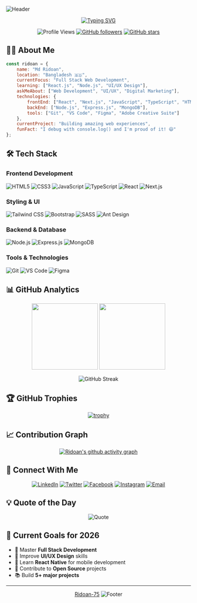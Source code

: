 ![Header](https://capsule-render.vercel.app/api?type=waving&color=gradient&customColorList=6,11,20&height=300&section=header&text=Md%20Ridoan&fontSize=80&fontAlignY=35&desc=Full%20Stack%20Developer%20|%20UI/UX%20Designer%20|%20Digital%20Marketer&descAlignY=51&descAlign=50)

<div align="center">
  
[![Typing SVG](https://readme-typing-svg.herokuapp.com?font=Fira+Code&size=22&duration=3000&pause=1000&color=36BCF7&center=true&vCenter=true&width=600&lines=Welcome+to+my+GitHub+Profile!;Full+Stack+Web+Developer;UI%2FUX+Designer;Digital+Marketing+Specialist;Always+Learning+New+Technologies)](https://git.io/typing-svg)

![Profile Views](https://komarev.com/ghpvc/?username=Ridoan-75&color=blueviolet&style=flat-square&label=Profile+Views)
[![GitHub followers](https://img.shields.io/github/followers/Ridoan-75?label=Followers&style=social)](https://github.com/Ridoan-75)
[![GitHub stars](https://img.shields.io/github/stars/Ridoan-75?label=Stars&style=social)](https://github.com/Ridoan-75)

</div>

## 👨‍💻 About Me

```javascript
const ridoan = {
    name: "Md Ridoan",
    location: "Bangladesh 🇧🇩",
    currentFocus: "Full Stack Web Development",
    learning: ["React.js", "Node.js", "UI/UX Design"],
    askMeAbout: ["Web Development", "UI/UX", "Digital Marketing"],
    technologies: {
        frontEnd: ["React", "Next.js", "JavaScript", "TypeScript", "HTML5", "CSS3"],
        backEnd: ["Node.js", "Express.js", "MongoDB"],
        tools: ["Git", "VS Code", "Figma", "Adobe Creative Suite"]
    },
    currentProject: "Building amazing web experiences",
    funFact: "I debug with console.log() and I'm proud of it! 😄"
};
```

## 🛠️ Tech Stack

### Frontend Development
![HTML5](https://img.shields.io/badge/HTML5-E34F26?style=for-the-badge&logo=html5&logoColor=white)
![CSS3](https://img.shields.io/badge/CSS3-1572B6?style=for-the-badge&logo=css3&logoColor=white)
![JavaScript](https://img.shields.io/badge/JavaScript-F7DF1E?style=for-the-badge&logo=javascript&logoColor=black)
![TypeScript](https://img.shields.io/badge/TypeScript-007ACC?style=for-the-badge&logo=typescript&logoColor=white)
![React](https://img.shields.io/badge/React-20232A?style=for-the-badge&logo=react&logoColor=61DAFB)
![Next.js](https://img.shields.io/badge/Next.js-000000?style=for-the-badge&logo=next.js&logoColor=white)

### Styling & UI
![Tailwind CSS](https://img.shields.io/badge/Tailwind_CSS-38B2AC?style=for-the-badge&logo=tailwind-css&logoColor=white)
![Bootstrap](https://img.shields.io/badge/Bootstrap-563D7C?style=for-the-badge&logo=bootstrap&logoColor=white)
![SASS](https://img.shields.io/badge/SASS-hotpink.svg?style=for-the-badge&logo=SASS&logoColor=white)
![Ant Design](https://img.shields.io/badge/AntDesign-0170FE?style=for-the-badge&logo=antdesign&logoColor=white)

### Backend & Database
![Node.js](https://img.shields.io/badge/Node.js-43853D?style=for-the-badge&logo=node.js&logoColor=white)
![Express.js](https://img.shields.io/badge/Express.js-404D59?style=for-the-badge)
![MongoDB](https://img.shields.io/badge/MongoDB-4EA94B?style=for-the-badge&logo=mongodb&logoColor=white)

### Tools & Technologies
![Git](https://img.shields.io/badge/GIT-E44C30?style=for-the-badge&logo=git&logoColor=white)
![VS Code](https://img.shields.io/badge/Visual_Studio_Code-0078D4?style=for-the-badge&logo=visual%20studio%20code&logoColor=white)
![Figma](https://img.shields.io/badge/Figma-F24E1E?style=for-the-badge&logo=figma&logoColor=white)

## 📊 GitHub Analytics

<div align="center">
  
<img height="180em" src="https://github-readme-stats.vercel.app/api?username=Ridoan-75&show_icons=true&count_private=true&theme=tokyonight&hide_border=true&bg_color=0D1117&title_color=F85D7F&icon_color=F8D866"/>
<img height="180em" src="https://github-readme-stats.vercel.app/api/top-langs/?username=Ridoan-75&layout=compact&theme=tokyonight&hide_border=true&bg_color=0D1117&title_color=F85D7F&icon_color=F8D866"/>

</div>

<div align="center">
  
![GitHub Streak](https://github-readme-streak-stats.vercel.app/?user=Ridoan-75&theme=tokyonight&hide_border=true&background=0D1117&stroke=0000&ring=F85D7F&fire=F8D866&currStreakLabel=F85D7F)

</div>

## 🏆 GitHub Trophies
<div align="center">
  
[![trophy](https://github-profile-trophy.vercel.app/?username=Ridoan-75&theme=onedark&no-frame=true&row=1&column=6)](https://github.com/ryo-ma/github-profile-trophy)

</div>

## 📈 Contribution Graph
<div align="center">
  
[![Ridoan's github activity graph](https://github-readme-activity-graph.vercel.app/graph?username=Ridoan-75&theme=tokyo-night&hide_border=true&bg_color=0D1117)](https://github.com/ashutosh00710/github-readme-activity-graph)

</div>

## 🤝 Connect With Me

<div align="center">

[![LinkedIn](https://img.shields.io/badge/LinkedIn-0077B5?style=for-the-badge&logo=linkedin&logoColor=white)](https://linkedin.com/in/mohammad-ridoan-hossen75)
[![Twitter](https://img.shields.io/badge/Twitter-1DA1F2?style=for-the-badge&logo=twitter&logoColor=white)](https://twitter.com/Ridoan_075)
[![Facebook](https://img.shields.io/badge/Facebook-1877F2?style=for-the-badge&logo=facebook&logoColor=white)](https://fb.com/md.ridoan.77964)
[![Instagram](https://img.shields.io/badge/Instagram-E4405F?style=for-the-badge&logo=instagram&logoColor=white)](https://instagram.com/ridu-075)
[![Email](https://img.shields.io/badge/Gmail-D14836?style=for-the-badge&logo=gmail&logoColor=white)](mailto:ridoan437@gmail.com)

</div>

## 💡 Quote of the Day
<div align="center">
  
![Quote](https://quotes-github-readme.vercel.app/api?type=horizontal&theme=tokyonight)

</div>

## 🎯 Current Goals for 2026

- 🌱 Master **Full Stack Development**
- 🎨 Improve **UI/UX Design** skills
- 📱 Learn **React Native** for mobile development
- 🚀 Contribute to **Open Source** projects
- 📚 Build **5+ major projects**

---

<div align="center">
  
 [Ridoan-75](https://github.com/Ridoan-75) 
![Footer](https://capsule-render.vercel.app/api?type=waving&color=gradient&customColorList=6,11,20&height=100&section=footer)

</div>
